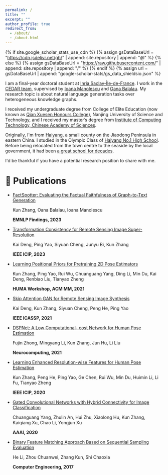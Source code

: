 ```yaml
---
permalink: /
title: ""
excerpt: ""
author_profile: true
redirect_from: 
  - /about/
  - /about.html
---
```


{% if site.google_scholar_stats_use_cdn %}
{% assign gsDataBaseUrl = "https://cdn.jsdelivr.net/gh/" | append: site.repository | append: "@" %}
{% else %}
{% assign gsDataBaseUrl = "https://raw.githubusercontent.com/" | append: site.repository | append: "/" %}
{% endif %}
{% assign url = gsDataBaseUrl | append: "google-scholar-stats/gs_data_shieldsio.json" %}

<span class='anchor' id='about-me'></span>

I am a final-year doctoral student at <a href='https://www.inria.fr/en/inria-saclay-centre'>Inria Saclay-Île-de-France</a>. I work in the <a href='https://team.inria.fr/cedar/'>CEDAR team</a>, supervised by <a href='https://pages.saclay.inria.fr/ioana.manolescu/'>Ioana Manolescu</a> and <a href='https://oanabalalau.com/'>Oana Balalau</a>. My research topic is about natural language generation tasks over heterogeneous knowledge graphs.

I received my undergraduate degree from College of Elite Education (now known as <a href='https://qxs.njust.edu.cn/main.htm'>Qian Xuesen Honours College</a>), Nanjing University of Science and Technology, and I received my master’s degree from <a href='http://www.ict.cas.cn/'>Institute of Computing Technology, Chinese Academy of Sciences</a>.

Originally, I'm from <a href='https://en.wikipedia.org/wiki/Haiyang'>Haiyang</a>, a small county on the Jiaodong Peninsula in eastern China. I studied in the Olympic Class of <a href='https://baike.sogou.com/v4424952.htm'>Haiyang No.1 High School</a>. Before being relocated from the town centre to the seaside by the local government, it had been <a href='images/hyyz.png'>a great school for decades</a>. 

I'd be thankful if you have a potential research position to share with me. 

<!-- My research interest includes neural machine translation and computer vision. I have published more than 100 papers at the top international AI conferences with total <a href='https://scholar.google.com/citations?user=DhtAFkwAAAAJ'>google scholar citations <strong><span id='total_cit'>260000+</span></strong></a> (You can also use google scholar badge <a href='https://scholar.google.com/citations?user=DhtAFkwAAAAJ'><img src="https://img.shields.io/endpoint?url={{ url | url_encode }}&logo=Google%20Scholar&labelColor=f6f6f6&color=9cf&style=flat&label=citations"></a>). -->

<!-- # 🔥 News
- *2022.02*: &nbsp;🎉🎉 Lorem ipsum dolor sit amet, consectetur adipiscing elit. Vivamus ornare aliquet ipsum, ac tempus justo dapibus sit amet. 
- *2022.02*: &nbsp;🎉🎉 Lorem ipsum dolor sit amet, consectetur adipiscing elit. Vivamus ornare aliquet ipsum, ac tempus justo dapibus sit amet.  -->

# 📝 Publications 

- [FactSpotter: Evaluating the Factual Faithfulness of Graph-to-Text Generation](https://hal.science/hal-04257838)

  Kun Zhang, Oana Balalau, Ioana Manolescu

  **EMNLP Findings, 2023**

- [Transformation Consistency for Remote Sensing Image Super-Resolution](https://ieeexplore.ieee.org/document/10222766)

  Kai Deng, Ping Yao, Siyuan Cheng, Junyu Bi, Kun Zhang

  **IEEE ICIP, 2023**

- [Learning Positional Priors for Pretraining 2D Pose Estimators](https://dl.acm.org/doi/10.1145/3475723.3484252) 
  
  Kun Zhang, Ping Yao, Rui Wu, Chuanguang Yang, Ding Li, Min Du, Kai Deng, Renbiao Liu, Tianyao Zheng
  
  **HUMA Workshop, ACM MM, 2021**

- [Skip Attention GAN for Remote Sensing Image Synthesis](https://ieeexplore.ieee.org/document/9414701) 
  
  Kai Deng, Kun Zhang, Siyuan Cheng, Peng He, Ping Yao
  
  **IEEE ICASSP, 2021**

- [DSPNet: A Low Computational- cost Network for Human Pose Estimation](https://www.sciencedirect.com/science/article/pii/S0925231220317288) 
  
  Fujin Zhong, Mingyang Li, Kun Zhang, Jun Hu, Li Liu
  
  **Neurocomputing, 2021** 

- [Learning Enhanced Resolution-wise Features for Human Pose Estimation](https://ieeexplore.ieee.org/document/9191174) 
  
  Kun Zhang, Peng He, Ping Yao, Ge Chen, Rui Wu, Min Du, Huimin Li, Li Fu, Tianyao Zheng
  
  **IEEE ICIP, 2020** 

- [Gated Convolutional Networks with Hybrid Connectivity for Image Classification](https://ojs.aaai.org/index.php/AAAI/article/view/6948) 
  
  Chuanguang Yang, Zhulin An, Hui Zhu, Xiaolong Hu, Kun Zhang, Kaiqiang Xu, Chao Li, Yongjun Xu
  
  **AAAI, 2020** 

- [Binary Feature Matching Approach Based on Sequential Sampling Evaluation](http://www.ecice06.com/EN/10.3969/j.issn.1000-3428.2017.08.054) 
  
  He Li, Zhou Chuanwei, Zhang Kun, Shi Chaoxia
  
  **Computer Engineering, 2017** 

<!-- <div class='paper-box'><div class='paper-box-image'><div><div class="badge">CVPR 2016</div><img src='images/500x300.png' alt="sym" width="100%"></div></div>
<div class='paper-box-text' markdown="1">

[Deep Residual Learning for Image Recognition](https://openaccess.thecvf.com/content_cvpr_2016/papers/He_Deep_Residual_Learning_CVPR_2016_paper.pdf)

**Kaiming He**, Xiangyu Zhang, Shaoqing Ren, Jian Sun

[**Project**](https://scholar.google.com/citations?view_op=view_citation&hl=zh-CN&user=DhtAFkwAAAAJ&citation_for_view=DhtAFkwAAAAJ:ALROH1vI_8AC) <strong><span class='show_paper_citations' data='DhtAFkwAAAAJ:ALROH1vI_8AC'></span></strong>
- Lorem ipsum dolor sit amet, consectetur adipiscing elit. Vivamus ornare aliquet ipsum, ac tempus justo dapibus sit amet. 
</div>
</div> -->

<!-- - [Lorem ipsum dolor sit amet, consectetur adipiscing elit. Vivamus ornare aliquet ipsum, ac tempus justo dapibus sit amet](https://github.com), A, B, C, **CVPR 2020**

# 🎖 Honors and Awards
- *2021.10* Lorem ipsum dolor sit amet, consectetur adipiscing elit. Vivamus ornare aliquet ipsum, ac tempus justo dapibus sit amet. 
- *2021.09* Lorem ipsum dolor sit amet, consectetur adipiscing elit. Vivamus ornare aliquet ipsum, ac tempus justo dapibus sit amet.  -->

<!-- # 📖 Educations
- *2019.06 - 2022.04 (now)*, Lorem ipsum dolor sit amet, consectetur adipiscing elit. Vivamus ornare aliquet ipsum, ac tempus justo dapibus sit amet. 
- *2015.09 - 2019.06*, Lorem ipsum dolor sit amet, consectetur adipiscing elit. Vivamus ornare aliquet ipsum, ac tempus justo dapibus sit amet. 

# 💬 Invited Talks
- *2021.06*, Lorem ipsum dolor sit amet, consectetur adipiscing elit. Vivamus ornare aliquet ipsum, ac tempus justo dapibus sit amet. 
- *2021.03*, Lorem ipsum dolor sit amet, consectetur adipiscing elit. Vivamus ornare aliquet ipsum, ac tempus justo dapibus sit amet.  \| [\[video\]](https://github.com/) -->
<!-- 
# 💻 Internships
- *2019.05 - 2020.02*, [Lorem](https://github.com/), China. -->